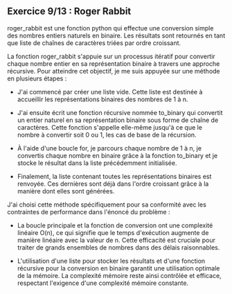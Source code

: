 ## Exercice 9/13 : Roger Rabbit

roger_rabbit est une fonction python qui effectue une conversion simple des nombres entiers naturels en binaire.
Les résultats sont retournés en tant que liste de chaînes de caractères triées par ordre croissant.

La fonction roger_rabbit s'appuie sur un processus itératif pour convertir chaque nombre entier en sa représentation binaire à travers une approche récursive. Pour atteindre cet objectif, je me suis appuyée sur une méthode en plusieurs étapes :

- J'ai commencé par créer une liste vide. Cette liste est destinée à accueillir les représentations binaires des nombres de 1 à n.

- J'ai ensuite écrit une fonction récursive nommée to_binary qui convertit un entier naturel en sa représentation binaire sous forme de chaîne de caractères. Cette fonction s'appelle elle-même jusqu'à ce que le nombre à convertir soit 0 ou 1, les cas de base de la récursion.

- À l'aide d'une boucle for, je parcours chaque nombre de 1 à n, je convertis chaque nombre en binaire grâce à la fonction to_binary et je stocke le résultat dans la liste précédemment initialisée.

- Finalement, la liste contenant toutes les représentations binaires est renvoyée. Ces dernières sont déjà dans l'ordre croissant grâce à la manière dont elles sont générées.

J'ai choisi cette méthode spécifiquement pour sa conformité avec les contraintes de performance dans l'énoncé du problème :

- La boucle principale et la fonction de conversion ont une complexité linéaire O(n), ce qui signifie que le temps d'exécution augmente de manière linéaire avec la valeur de n. Cette efficacité est cruciale pour traiter de grands ensembles de nombres dans des délais raisonnables.

- L'utilisation d'une liste pour stocker les résultats et d'une fonction récursive pour la conversion en binaire garantit une utilisation optimale de la mémoire. La complexité mémoire reste ainsi contrôlée et efficace, respectant l'exigence d'une complexité mémoire constante.
